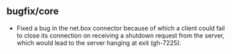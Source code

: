## bugfix/core

* Fixed a bug in the net.box connector because of which a client could fail to
  close its connection on receiving a shutdown request from the server, which
  would lead to the server hanging at exit (gh-7225).
